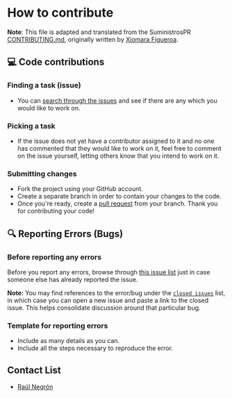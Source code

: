 # How to contribute

__Note__: This file is adapted and translated from the SuministrosPR [CONTRIBUTING.md](https://github.com/Code4PuertoRico/suministrospr/blob/master/CONTRIBUTING.md), originally written by [Xiomara Figueroa](https://github.com/Xiomara7).

## 💻 Code contributions

### Finding a task (issue)

* You can [search through the issues](https://github.com/Code4PuertoRico/municipios-api/issues) and see if there are any which you would like to work on.

### Picking a task
- If the issue does not yet have a contributor assigned to it and no one has commented that they would like to work on it, feel free to comment on the issue yourself, letting others know that you intend to work on it.


### Submitting changes
- Fork the project using your GitHub account.
- Create a separate branch in order to contain your changes to the code.
- Once you're ready, create a [pull request](https://help.github.com/en/articles/creating-a-pull-request) from your branch. Thank you for contributing your code!

## 🔍 Reporting Errors (Bugs)

### Before reporting any errors

Before you report any errors, browse through [this issue list](https://github.com/Code4PuertoRico/municipios-api/issues?q=is%3Aissue+label%3Abug) just in case someone else has already reported the issue.

**Note:** You may find references to the error/bug under the [`closed issues`](https://github.com/Code4PuertoRico/municipios-api/issues?q=is%3Aissue+is%3Aclosed) list, in which case you can open a new issue and paste a link to the closed issue. This helps consolidate discussion around that particular bug.

### Template for reporting errors
- Include as many details as you can.
- Include all the steps necessary to reproduce the error.

## Contact List
- [Raúl Negrón](https://twitter.com/rucury)
